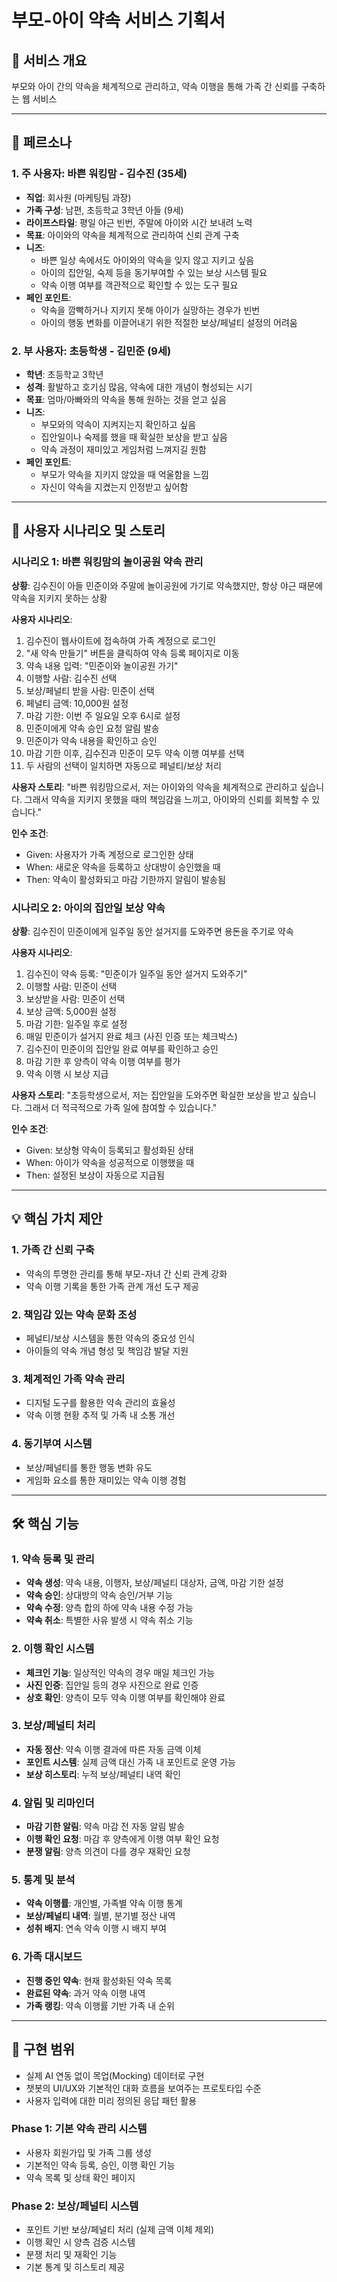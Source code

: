 # 부모-아이 약속 서비스 기획서

## 📌 서비스 개요
부모와 아이 간의 약속을 체계적으로 관리하고, 약속 이행을 통해 가족 간 신뢰를 구축하는 웹 서비스

---

## 👥 페르소나

### 1. 주 사용자: 바쁜 워킹맘 - 김수진 (35세)
- **직업**: 회사원 (마케팅팀 과장)
- **가족 구성**: 남편, 초등학교 3학년 아들 (9세)
- **라이프스타일**: 평일 야근 빈번, 주말에 아이와 시간 보내려 노력
- **목표**: 아이와의 약속을 체계적으로 관리하여 신뢰 관계 구축
- **니즈**: 
  - 바쁜 일상 속에서도 아이와의 약속을 잊지 않고 지키고 싶음
  - 아이의 집안일, 숙제 등을 동기부여할 수 있는 보상 시스템 필요
  - 약속 이행 여부를 객관적으로 확인할 수 있는 도구 필요
- **페인 포인트**: 
  - 약속을 깜빡하거나 지키지 못해 아이가 실망하는 경우가 빈번
  - 아이의 행동 변화를 이끌어내기 위한 적절한 보상/페널티 설정의 어려움

### 2. 부 사용자: 초등학생 - 김민준 (9세)
- **학년**: 초등학교 3학년
- **성격**: 활발하고 호기심 많음, 약속에 대한 개념이 형성되는 시기
- **목표**: 엄마/아빠와의 약속을 통해 원하는 것을 얻고 싶음
- **니즈**:
  - 부모와의 약속이 지켜지는지 확인하고 싶음
  - 집안일이나 숙제를 했을 때 확실한 보상을 받고 싶음
  - 약속 과정이 재미있고 게임처럼 느껴지길 원함
- **페인 포인트**:
  - 부모가 약속을 지키지 않았을 때 억울함을 느낌
  - 자신이 약속을 지켰는지 인정받고 싶어함

---

## 📖 사용자 시나리오 및 스토리

### 시나리오 1: 바쁜 워킹맘의 놀이공원 약속 관리
**상황**: 김수진이 아들 민준이와 주말에 놀이공원에 가기로 약속했지만, 항상 야근 때문에 약속을 지키지 못하는 상황

**사용자 시나리오**:
1. 김수진이 웹사이트에 접속하여 가족 계정으로 로그인
2. "새 약속 만들기" 버튼을 클릭하여 약속 등록 페이지로 이동
3. 약속 내용 입력: "민준이와 놀이공원 가기"
4. 이행할 사람: 김수진 선택
5. 보상/페널티 받을 사람: 민준이 선택
6. 페널티 금액: 10,000원 설정
7. 마감 기한: 이번 주 일요일 오후 6시로 설정
8. 민준이에게 약속 승인 요청 알림 발송
9. 민준이가 약속 내용을 확인하고 승인
10. 마감 기한 이후, 김수진과 민준이 모두 약속 이행 여부를 선택
11. 두 사람의 선택이 일치하면 자동으로 페널티/보상 처리

**사용자 스토리**:
"바쁜 워킹맘으로서, 저는 아이와의 약속을 체계적으로 관리하고 싶습니다. 그래서 약속을 지키지 못했을 때의 책임감을 느끼고, 아이와의 신뢰를 회복할 수 있습니다."

**인수 조건**:
- Given: 사용자가 가족 계정으로 로그인한 상태
- When: 새로운 약속을 등록하고 상대방이 승인했을 때
- Then: 약속이 활성화되고 마감 기한까지 알림이 발송됨

### 시나리오 2: 아이의 집안일 보상 약속
**상황**: 김수진이 민준이에게 일주일 동안 설거지를 도와주면 용돈을 주기로 약속

**사용자 시나리오**:
1. 김수진이 약속 등록: "민준이가 일주일 동안 설거지 도와주기"
2. 이행할 사람: 민준이 선택
3. 보상받을 사람: 민준이 선택
4. 보상 금액: 5,000원 설정
5. 마감 기한: 일주일 후로 설정
6. 매일 민준이가 설거지 완료 체크 (사진 인증 또는 체크박스)
7. 김수진이 민준이의 집안일 완료 여부를 확인하고 승인
8. 마감 기한 후 양측이 약속 이행 여부를 평가
9. 약속 이행 시 보상 지급

**사용자 스토리**:
"초등학생으로서, 저는 집안일을 도와주면 확실한 보상을 받고 싶습니다. 그래서 더 적극적으로 가족 일에 참여할 수 있습니다."

**인수 조건**:
- Given: 보상형 약속이 등록되고 활성화된 상태
- When: 아이가 약속을 성공적으로 이행했을 때
- Then: 설정된 보상이 자동으로 지급됨

---

## 💡 핵심 가치 제안

### 1. 가족 간 신뢰 구축
- 약속의 투명한 관리를 통해 부모-자녀 간 신뢰 관계 강화
- 약속 이행 기록을 통한 가족 관계 개선 도구 제공

### 2. 책임감 있는 약속 문화 조성
- 페널티/보상 시스템을 통한 약속의 중요성 인식
- 아이들의 약속 개념 형성 및 책임감 발달 지원

### 3. 체계적인 가족 약속 관리
- 디지털 도구를 활용한 약속 관리의 효율성
- 약속 이행 현황 추적 및 가족 내 소통 개선

### 4. 동기부여 시스템
- 보상/페널티를 통한 행동 변화 유도
- 게임화 요소를 통한 재미있는 약속 이행 경험

---

## 🛠️ 핵심 기능

### 1. 약속 등록 및 관리
- **약속 생성**: 약속 내용, 이행자, 보상/페널티 대상자, 금액, 마감 기한 설정
- **약속 승인**: 상대방의 약속 승인/거부 기능
- **약속 수정**: 양측 합의 하에 약속 내용 수정 가능
- **약속 취소**: 특별한 사유 발생 시 약속 취소 기능

### 2. 이행 확인 시스템
- **체크인 기능**: 일상적인 약속의 경우 매일 체크인 가능
- **사진 인증**: 집안일 등의 경우 사진으로 완료 인증
- **상호 확인**: 양측이 모두 약속 이행 여부를 확인해야 완료

### 3. 보상/페널티 처리
- **자동 정산**: 약속 이행 결과에 따른 자동 금액 이체
- **포인트 시스템**: 실제 금액 대신 가족 내 포인트로 운영 가능
- **보상 히스토리**: 누적 보상/페널티 내역 확인

### 4. 알림 및 리마인더
- **마감 기한 알림**: 약속 마감 전 자동 알림 발송
- **이행 확인 요청**: 마감 후 양측에게 이행 여부 확인 요청
- **분쟁 알림**: 양측 의견이 다를 경우 재확인 요청

### 5. 통계 및 분석
- **약속 이행률**: 개인별, 가족별 약속 이행 통계
- **보상/페널티 내역**: 월별, 분기별 정산 내역
- **성취 배지**: 연속 약속 이행 시 배지 부여

### 6. 가족 대시보드
- **진행 중인 약속**: 현재 활성화된 약속 목록
- **완료된 약속**: 과거 약속 이행 내역
- **가족 랭킹**: 약속 이행률 기반 가족 내 순위

---

## 🎯 구현 범위

- 실제 AI 연동 없이 목업(Mocking) 데이터로 구현
- 챗봇의 UI/UX와 기본적인 대화 흐름을 보여주는 프로토타입 수준
- 사용자 입력에 대한 미리 정의된 응답 패턴 활용

### Phase 1: 기본 약속 관리 시스템
- 사용자 회원가입 및 가족 그룹 생성
- 기본적인 약속 등록, 승인, 이행 확인 기능
- 약속 목록 및 상태 확인 페이지

### Phase 2: 보상/페널티 시스템
- 포인트 기반 보상/페널티 처리 (실제 금액 이체 제외)
- 이행 확인 시 양측 검증 시스템
- 분쟁 처리 및 재확인 기능
- 기본 통계 및 히스토리 제공
